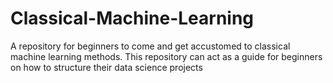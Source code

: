 # Classical-Machine-Learning
A repository for beginners to come and get accustomed to classical machine learning methods. This repository can act as a guide for beginners on how to structure their data science projects
